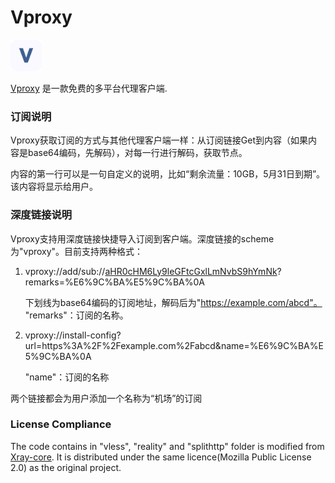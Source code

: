 # Vproxy

<img src="assets/logo.png" alt="Vproxy Icon" width="50"/>

[Vproxy](https://vproxy.5vnetwork.com) 是一款免费的多平台代理客户端.


### 订阅说明
Vproxy获取订阅的方式与其他代理客户端一样：从订阅链接Get到内容（如果内容是base64编码，先解码），对每一行进行解码，获取节点。 

内容的第一行可以是一句自定义的说明，比如“剩余流量：10GB，5月31日到期”。该内容将显示给用户。

### 深度链接说明
Vproxy支持用深度链接快捷导入订阅到客户端。深度链接的scheme为"vproxy"。目前支持两种格式：

1. vproxy://add/sub://<u>aHR0cHM6Ly9leGFtcGxlLmNvbS9hYmNk</u>?remarks=%E6%9C%BA%E5%9C%BA%0A

   下划线为base64编码的订阅地址，解码后为"https://example.com/abcd"。  
   "remarks"：订阅的名称。  

2. vproxy://install-config?url=https%3A%2F%2Fexample.com%2Fabcd&name=%E6%9C%BA%E5%9C%BA%0A
   
   "name"：订阅的名称   

两个链接都会为用户添加一个名称为“机场”的订阅

### License Compliance

The code contains in "vless", "reality" and "splithttp" folder is modified from [Xray-core](https://github.com/XTLS/Xray-core). It 
is distributed under the same licence(Mozilla Public License 2.0) as the original project.

